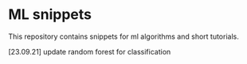 # ML snippets
This repository contains snippets for ml algorithms and short tutorials. 

[23.09.21] update random forest for classification
